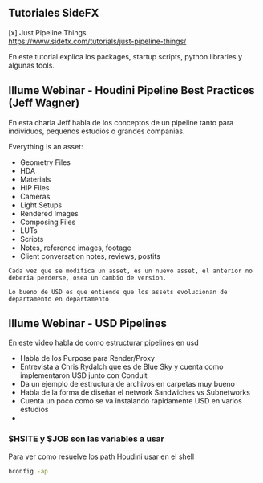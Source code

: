 ## Tutoriales SideFX

[x] Just Pipeline Things \
 https://www.sidefx.com/tutorials/just-pipeline-things/

En este tutorial explica los packages, startup scripts, python libraries y algunas tools.


## Illume Webinar - Houdini Pipeline Best Practices (Jeff Wagner)
En esta charla Jeff habla de los conceptos de un pipeline tanto para individuos, pequenos estudios o grandes companias. 

Everything is an asset:
- Geometry Files
- HDA
- Materials
- HIP Files
- Cameras
- Light Setups
- Rendered Images
- Composing Files
- LUTs
- Scripts
- Notes, reference images, footage
- Client conversation notes, reviews, postits

```
Cada vez que se modifica un asset, es un nuevo asset, el anterior no deberia perderse, osea un cambio de version.
```

```
Lo bueno de USD es que entiende que los assets evolucionan de departamento en departamento
```

## Illume Webinar - USD Pipelines

En este video habla de como estructurar pipelines en usd
- Habla de los Purpose para Render/Proxy
- Entrevista a Chris Rydalch que es de Blue Sky y cuenta como implementaron USD junto con Conduit
- Da un ejemplo de estructura de archivos en carpetas muy bueno
- Habla de la forma de diseñar el network Sandwiches vs Subnetworks
- Cuenta un poco como se va instalando rapidamente USD en varios estudios
- 

### $HSITE y $JOB son las variables a usar

Para ver como resuelve los path Houdini usar en el shell
```bash
hconfig -ap
```

